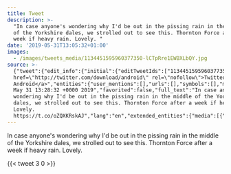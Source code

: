 ```yaml
---
title: Tweet
description: >-
  "In case anyone's wondering why I'd be out in the pissing rain in the middle
  of the Yorkshire dales, we strolled out to see this. Thornton Force after a
  week if heavy rain. Lovely. "
date: '2019-05-31T13:05:32+01:00'
images:
  - /images/tweets_media/1134451595960377350-lCTpRre1EWBXLbQY.jpg
source: >-
  {"tweet":{"edit_info":{"initial":{"editTweetIds":["1134451595960377350"],"editableUntil":"2019-05-31T14:28:32.225Z","editsRemaining":"5","isEditEligible":true}},"retweeted":false,"source":"<a
  href=\"http://twitter.com/download/android\" rel=\"nofollow\">Twitter for
  Android</a>","entities":{"user_mentions":[],"urls":[],"symbols":[],"media":[{"expanded_url":"https://twitter.com/toychicken/status/1134451595960377350/video/1","indices":["180","203"],"url":"https://t.co/oZQXKRskAJ","media_url":"http://pbs.twimg.com/ext_tw_video_thumb/1134451570966433792/pr/img/lCTpRre1EWBXLbQY.jpg","id_str":"1134451570966433792","id":"1134451570966433792","media_url_https":"https://pbs.twimg.com/ext_tw_video_thumb/1134451570966433792/pr/img/lCTpRre1EWBXLbQY.jpg","sizes":{"large":{"w":"1280","h":"720","resize":"fit"},"medium":{"w":"1200","h":"675","resize":"fit"},"thumb":{"w":"150","h":"150","resize":"crop"},"small":{"w":"680","h":"383","resize":"fit"}},"type":"photo","display_url":"pic.twitter.com/oZQXKRskAJ"}],"hashtags":[]},"display_text_range":["0","203"],"favorite_count":"3","id_str":"1134451595960377350","truncated":false,"retweet_count":"0","id":"1134451595960377350","possibly_sensitive":false,"created_at":"Fri
  May 31 13:28:32 +0000 2019","favorited":false,"full_text":"In case anyone's
  wondering why I'd be out in the pissing rain in the middle of the Yorkshire
  dales, we strolled out to see this. Thornton Force after a week if heavy rain.
  Lovely.
  https://t.co/oZQXKRskAJ","lang":"en","extended_entities":{"media":[{"expanded_url":"https://twitter.com/toychicken/status/1134451595960377350/video/1","indices":["180","203"],"url":"https://t.co/oZQXKRskAJ","media_url":"http://pbs.twimg.com/ext_tw_video_thumb/1134451570966433792/pr/img/lCTpRre1EWBXLbQY.jpg","id_str":"1134451570966433792","video_info":{"aspect_ratio":["16","9"],"duration_millis":"4221","variants":[{"content_type":"application/x-mpegURL","url":"https://video.twimg.com/ext_tw_video/1134451570966433792/pr/pl/Q-TZuTyE6trac284.m3u8?tag=9"},{"bitrate":"256000","content_type":"video/mp4","url":"https://video.twimg.com/ext_tw_video/1134451570966433792/pr/vid/320x180/n82V6MQV2tigwQXq.mp4?tag=9"},{"bitrate":"2176000","content_type":"video/mp4","url":"https://video.twimg.com/ext_tw_video/1134451570966433792/pr/vid/1280x720/m-73gWJiixtOEYCz.mp4?tag=9"},{"bitrate":"832000","content_type":"video/mp4","url":"https://video.twimg.com/ext_tw_video/1134451570966433792/pr/vid/640x360/EC9McfKSiCBjlqJC.mp4?tag=9"}]},"additional_media_info":{"monetizable":false},"id":"1134451570966433792","media_url_https":"https://pbs.twimg.com/ext_tw_video_thumb/1134451570966433792/pr/img/lCTpRre1EWBXLbQY.jpg","sizes":{"large":{"w":"1280","h":"720","resize":"fit"},"medium":{"w":"1200","h":"675","resize":"fit"},"thumb":{"w":"150","h":"150","resize":"crop"},"small":{"w":"680","h":"383","resize":"fit"}},"type":"video","display_url":"pic.twitter.com/oZQXKRskAJ"}]}}}
---
```

In case anyone's wondering why I'd be out in the pissing rain in the middle of the Yorkshire dales, we strolled out to see this. Thornton Force after a week if heavy rain. Lovely. 
    
{{< tweet 3 0 >}}
    
